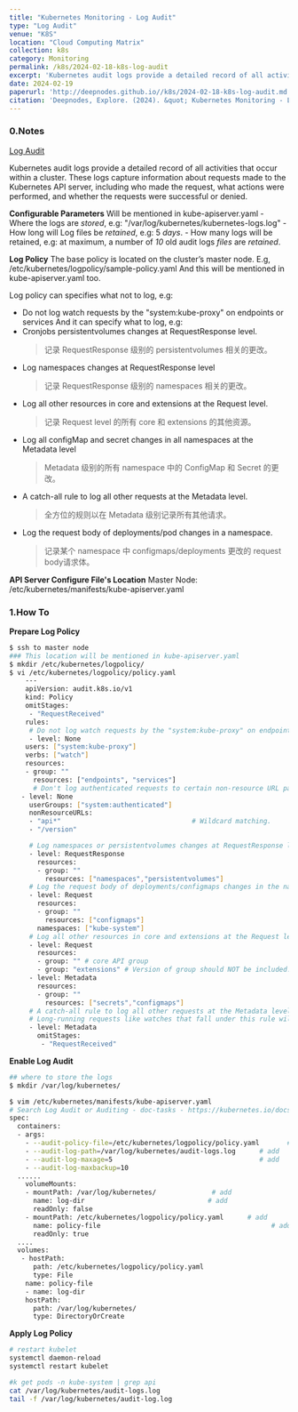 ```yaml
---
title: "Kubernetes Monitoring - Log Audit"
type: "Log Audit"
venue: "K8S"
location: "Cloud Computing Matrix"
collection: k8s
category: Monitoring
permalink: /k8s/2024-02-18-k8s-log-audit
excerpt: 'Kubernetes audit logs provide a detailed record of all activities that occur within a cluster.'
date: 2024-02-19
paperurl: 'http://deepnodes.github.io//k8s/2024-02-18-k8s-log-audit.md'
citation: 'Deepnodes, Explore. (2024). &quot; Kubernetes Monitoring - Log Audit.&quot; <i>Cloud Computing Matrix</i>. 1(3).'
---
```


### 0.Notes

[Log Audit](https://kubernetes.io/docs/tasks/debug/debug-cluster/audit/)

Kubernetes audit logs provide a detailed record of all activities that occur within a cluster. These logs capture information about requests made to the Kubernetes API server, including who made the request, what actions were performed, and whether the requests were successful or denied.

**Configurable Parameters**
Will be mentioned in kube-apiserver.yaml
    - Where the logs are *stored*, e.g: "/var/log/kubernetes/kubernetes-logs.log"
    - How long will Log files be *retained*, e.g: 5 *days*.
    - How many logs will be retained, e.g: at maximum, a number of *10* old audit logs *files* are *retained*.

**Log Policy**
The base policy is located on the cluster’s master node.
  E.g, /etc/kubernetes/logpolicy/sample-policy.yaml
And this will be mentioned in kube-apiserver.yaml too.

Log policy can specifies what not to log, e.g:
- Do not log watch requests by the "system:kube-proxy" on endpoints or services
And it can specify what to log, e.g:
- Cronjobs persistentvolumes changes at RequestResponse level.
  > 记录 RequestResponse 级别的 persistentvolumes 相关的更改。
- Log namespaces changes at RequestResponse level
  > 记录 RequestResponse 级别的 namespaces 相关的更改。
- Log all other resources in core and extensions at the Request level.
  > 记录 Request level 的所有 core 和 extensions 的其他资源。
- Log all configMap and secret changes in all namespaces at the Metadata level
  > Metadata 级别的所有 namespace 中的 ConfigMap 和 Secret 的更改。
- A catch-all rule to log all other requests at the Metadata level.
  > 全方位的规则以在 Metadata 级别记录所有其他请求。
- Log the request body of deployments/pod changes in a namespace.
  > 记录某个 namespace 中 configmaps/deployments 更改的 request body请求体。

**API Server Configure File's Location**
Master Node: /etc/kubernetes/manifests/kube-apiserver.yaml

### 1.How To

**Prepare Log Policy**

```sh
$ ssh to master node
### This location will be mentioned in kube-apiserver.yaml 
$ mkdir /etc/kubernetes/logpolicy/
$ vi /etc/kubernetes/logpolicy/policy.yaml
    ---
    apiVersion: audit.k8s.io/v1
    kind: Policy
    omitStages:
     - "RequestReceived"
    rules:
     # Do not log watch requests by the "system:kube-proxy" on endpoints or services
     - level: None         
    users: ["system:kube-proxy"]           
    verbs: ["watch"] 
    resources:
    - group: ""
      resources: ["endpoints", "services"]
      # Don't log authenticated requests to certain non-resource URL paths.
   - level: None                              
     userGroups: ["system:authenticated"]
     nonResourceURLs:
     - "api*"                                 # Wildcard matching.
     - "/version"

     # Log namespaces or persistentvolumes changes at RequestResponse level  
     - level: RequestResponse
       resources:
       - group: ""
         resources: ["namespaces","persistentvolumes"]
     # Log the request body of deployments/configmaps changes in the namespace kube-system.
     - level: Request 
       resources:
       - group: ""
         resources: ["configmaps"]
       namespaces: ["kube-system"]
     # Log all other resources in core and extensions at the Request level.
     - level: Request
       resources:
       - group: "" # core API group
       - group: "extensions" # Version of group should NOT be included.
     - level: Metadata
       resources:
       - group: ""
         resources: ["secrets","configmaps"]
     # A catch-all rule to log all other requests at the Metadata level.
     # Long-running requests like watches that fall under this rule will not generate an autit event in RequestReceived.
     - level: Metadata
       omitStages:
        - "RequestReceived"
```

**Enable Log Audit**

```sh
## where to store the logs
$ mkdir /var/log/kubernetes/

$ vim /etc/kubernetes/manifests/kube-apiserver.yaml 
# Search Log Audit or Auditing - doc-tasks - https://kubernetes.io/docs/tasks/debug/debug-cluster/audit/
spec:
  containers:
  - args:
    - --audit-policy-file=/etc/kubernetes/logpolicy/policy.yaml       # add
    - --audit-log-path=/var/log/kubernetes/audit-logs.log      # add
    - --audit-log-maxage=5                                     # add
    - --audit-log-maxbackup=10 
  ......
    volumeMounts:
    - mountPath: /var/log/kubernetes/              # add
      name: log-dir                               # add
      readOnly: false
    - mountPath: /etc/kubernetes/logpolicy/policy.yaml      # add
      name: policy-file                                           # add
      readOnly: true
  ....
  volumes:
   - hostPath:
      path: /etc/kubernetes/logpolicy/policy.yaml
      type: File
    name: policy-file
    - name: log-dir
    hostPath:
      path: /var/log/kubernetes/
      type: DirectoryOrCreate
```

**Apply Log Policy**

```sh
# restart kubelet
systemctl daemon-reload
systemctl restart kubelet

#k get pods -n kube-system | grep api
cat /var/log/kubernetes/audit-logs.log 
tail -f /var/log/kubernetes/audit-log.log
```
